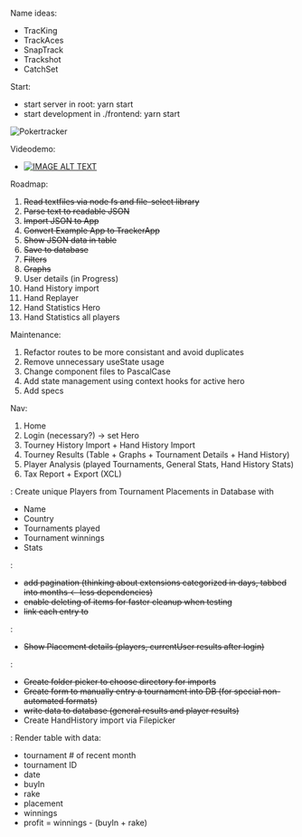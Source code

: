 Name ideas:
- TracKing
- TrackAces
- SnapTrack
- Trackshot
- CatchSet

Start:
- start server in root: yarn start
- start development in ./frontend: yarn start

![Pokertracker](https://i.ibb.co/bPRHMkg/Loader-Demo.gif)

Videodemo:
- [![IMAGE ALT TEXT](http://img.youtube.com/vi/pv4PZYIivWI/0.jpg)](http://www.youtube.com/watch?v=pv4PZYIivWI "Pokertracker Videodemo")


Roadmap:

1. ~~Read textfiles via node fs and file-select library~~
2. ~~Parse text to readable JSON~~
3. ~~Import JSON to App~~
4. ~~Convert Example App to TrackerApp~~
5. ~~Show JSON data in table~~
6. ~~Save to database~~
7. ~~Filters~~
8. ~~Graphs~~
9. User details (in Progress)
10. Hand History import
11. Hand Replayer
12. Hand Statistics Hero
13. Hand Statistics all players

Maintenance:

1. Refactor routes to be more consistant and avoid duplicates
2. Remove unnecessary useState usage
3. Change component files to PascalCase
4. Add state management using context hooks for active hero
5. Add specs


Nav:
1. Home
2. Login (necessary?) -> set Hero
3. Tourney History Import + Hand History Import
4. Tourney Results (Table + Graphs + Tournament Details + Hand History)
5. Player Analysis (played Tournaments, General Stats, Hand History Stats)
6. Tax Report + Export (XCL)


<PlayerManagement>:
Create unique Players from Tournament Placements in Database with
- Name
- Country
- Tournaments played
- Tournament winnings
- Stats

<ResultsPage>:
- ~~add pagination (thinking about extensions categorized in days, tabbed into months <- less dependencies)~~
- ~~enable deleting of items for faster cleanup when testing~~
- ~~link each entry to <DetailsPage>~~

<DetailsPage>:
- ~~Show Placement details (players, currentUser results after login)~~

<ImportPage>:
- ~~Create folder picker to choose directory for imports~~
- ~~Create form to manually entry a tournament into DB (for special non-automated formats)~~
- ~~write data to database (general results and player results)~~
- Create HandHistory import via Filepicker

<TaxReportPage>:
Render table with data:
- tournament # of recent month
- tournament ID
- date
- buyIn
- rake
- placement
- winnings
- profit = winnings - (buyIn + rake)
